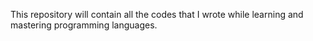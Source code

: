 This repository will contain all the codes that I wrote while learning and mastering programming languages.
